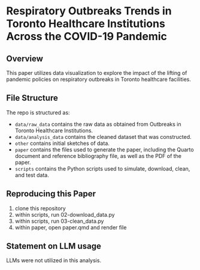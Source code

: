 # Respiratory Outbreaks Trends in Toronto Healthcare Institutions Across the COVID-19 Pandemic

## Overview

This paper utilizes data visualization to explore the impact of the lifting of pandemic policies on respiratory outbreaks in Toronto healthcare facilities.

## File Structure

The repo is structured as:

-   `data/raw_data` contains the raw data as obtained from Outbreaks in Toronto Healthcare Institutions.
-   `data/analysis_data` contains the cleaned dataset that was constructed.
-   `other` contains initial sketches of data.
-   `paper` contains the files used to generate the paper, including the Quarto document and reference bibliography file, as well as the PDF of the paper. 
-   `scripts` contains the Python scripts used to simulate, download, clean, and test data.

## Reproducing this Paper

1. clone this repository
2. within scripts, run 02-download_data.py
3. within scripts, run 03-clean_data.py
4. within paper, open paper.qmd and render file

## Statement on LLM usage

LLMs were not utilized in this analysis.
